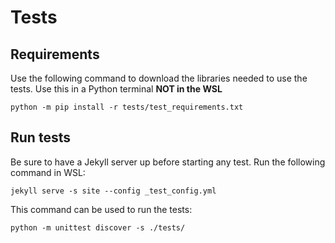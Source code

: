 # Tests

## Requirements

Use the following command to download the libraries needed to use the tests. Use this in a Python terminal **NOT in the WSL**

```
python -m pip install -r tests/test_requirements.txt
```

## Run tests

Be sure to have a Jekyll server up before starting any test. Run the following command in WSL:

```
jekyll serve -s site --config _test_config.yml
```

This command can be used to run the tests:

```
python -m unittest discover -s ./tests/
```

